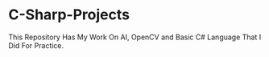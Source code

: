# C-Sharp-Projects
This Repository Has My Work On AI, OpenCV and Basic C# Language That I Did For Practice. 
